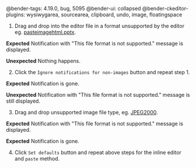
@bender-tags: 4.19.0, bug, 5095
@bender-ui: collapsed
@bender-ckeditor-plugins: wysiwygarea, sourcearea, clipboard, undo, image, floatingspace

1. Drag and drop into the editor file in a format unsupported by the editor eg. [pasteimagehtml.pptx](_assets/pasteimagehtml.pptx).

**Expected** Notification with "This file format is not supported." message is displayed.

**Unexpected** Nothing happens.

2. Click the `Ignore notifications for non-images` button and repeat step 1.

**Expected** Notification is gone.

**Unexpected** Notification with "This file format is not supported." message is still displayed.

3. Drag and drop unsupported image file type, eg. [JPEG2000](_assets/logo.jp2).

**Expected** Notification with "This file format is not supported." message is displayed.

**Expected** Notification is gone.

4. Click `Set defaults` button and repeat above steps for the inline editor and `paste` method.
